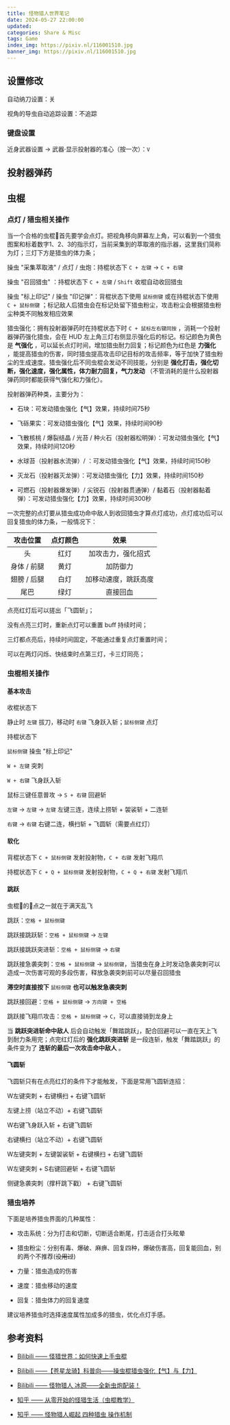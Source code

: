 ```yaml
---
title: 怪物猎人世界笔记
date: 2024-05-27 22:00:00
updated: 
categories: Share & Misc
tags: Game
index_img: https://pixiv.nl/116001510.jpg
banner_img: https://pixiv.nl/116001510.jpg
---
```


## 设置修改

自动纳刀设置：关

视角的导虫自动追踪设置：不追踪

### 键盘设置

近身武器设置 -> 武器·显示投射器的准心（按一次）：`V`

## 投射器弹药



## 虫棍

### 点灯 / 猎虫相关操作

当一个合格的虫棍🦐首先要学会点灯。把视角移向屏幕左上角，可以看到一个猎虫图案和标着数字1、2、3的指示灯，当前采集到的萃取液的指示器，这里我们简称为灯；三灯下方是猎虫的体力条；

操虫 "采集萃取液" / 点灯 / 虫炮：持棍状态下 `C + 左键` -> `C + 右键`

操虫 "召回猎虫" ：持棍状态下 `C + 左键` / `Shift` 收棍自动收回猎虫

操虫 "标上印记" / 操虫 "印记弹"：背棍状态下使用 `鼠标侧键` 或在持棍状态下使用 `C + 鼠标侧键` ；标记敌人后猎虫会在标记处留下猎虫粉尘，攻击粉尘会根据猎虫粉尘种类不同触发相应效果

猎虫强化：拥有投射器弹药时在持棍状态下时 `C + 鼠标左右键同按` ，消耗一个投射器弹药强化猎虫，会在 HUD 左上角三灯右侧显示强化后的标记。标记颜色为黄色是‌ **气强化‌** ，可以延长点灯时间，增加猎虫耐力回复；标记颜色为红色是‌ **力强化‌** ，能提高猎虫的伤害，同时猎虫提高攻击印记目标的攻击频率，等于加快了猎虫粉尘的生成速度。猎虫强化后不同虫棍会发动不同技能，分别是 **强化打击‌，强化切断‌，强化速度‌，强化属性‌，体力耐力回复‌，气力发动‌** （不管消耗的是什么投射器弹药同时都能获得气强化和力强化）。

投射器弹药种类，主要分为：

- 石块：可发动猎虫强化【气】效果，持续时间75秒

- 飞砾果实：可发动猎虫强化【气】效果，持续时间90秒

- 飞散核桃 / 爆裂结晶 / 光苔 / 种火石（投射器松明弹）：可发动猎虫强化【气】效果，持续时间120秒

- 水球苔（投射器水流弹）/ ：可发动猎虫强化【气】效果，持续时间150秒

- 灭龙石（投射器灭龙弹）：可发动猎虫强化【力】效果，持续时间150秒

- 可燃石（投射器爆发弹）/ 尖锐石（投射器贯通弹）/ 黏着石（投射器黏着弹）：可发动猎虫强化【力】效果，持续时间300秒

一次完整的点灯要从猎虫成功命中敌人到收回猎虫才算点灯成功，点灯成功后可以回复猎虫的体力条，一般情况下：

| 攻击位置           |点灯颜色   | 效果              |
|       :---:       | :---:     | :---:             |
| 头                | 红灯      | 加攻击力，强化招式  |
| 身体 / 前腿        | 黄灯      | 加防御力           |
| 翅膀 / 后腿        | 白灯      | 加移动速度，跳跃高度 |
| 尾巴               | 绿灯      |  直接回血          |

点亮红灯后可以搓出「飞圆斩」；

没有点亮三灯时，重新点灯可以重置 buff 持续时间；

三灯都点亮后，持续时间固定，不能通过重复点灯重置时间；

可以在两灯闪烁、快结束时点第三灯，卡三灯同亮；

### 虫棍相关操作

#### 基本攻击

收棍状态下

静止时 `左键` 拔刀，移动时 `右键` 飞身跃入斩；`鼠标侧键` 点灯

持棍状态下

`鼠标侧键` 操虫 "标上印记"

`W + 左键` 突刺

`W + 右键` 飞身跃入斩

鼠标三键任意普攻 -> `S + 右键` 回避斩

`左键` -> `左键` -> `左键` 左键三连，连续上捞斩 + 袈裟斩 + 二连斩

`右键` -> `右键` 右键二连，横扫斩 + 飞圆斩（需要点红灯）


#### 软化

背棍状态下 `C + 鼠标侧键` 发射投射物，`C + 右键` 发射飞翔爪

持棍状态下 `C + Q + 鼠标侧键` 发射投射物，`C + Q + 右键` 发射飞翔爪

#### 跳跃

虫棍🦐的🦐点之一就在于满天乱飞

跳跃：`空格 + 鼠标侧键`

跳跃接跳跃斩：`空格 + 鼠标侧键` -> `左键`

跳跃接跳跃突进斩：`空格 + 鼠标侧键` -> `右键`

跳跃接急袭突刺：`空格 + 鼠标侧键` -> `鼠标侧键`，当猎虫在身上时发动急袭突刺可以造成一次伤害可观的多段伤害，释放急袭突刺前可以尽量召回猎虫

**滞空时直接按下** `鼠标侧键` **也可以触发急袭突刺**

跳跃接回避：`空格 + 鼠标侧键` -> `方向键 + 空格`

跳跃接飞翔爪攻击：`空格 + 鼠标侧键` -> `C`，可以直接骑到龙身上

当 **跳跃突进斩命中敌人** 后会自动触发「舞踏跳跃」，配合回避可以一直在天上飞到耐力条用完；点完红灯后的 **强化跳跃突进斩** 是一段连斩，触发「舞踏跳跃」的条件变为了 **连斩的最后一次攻击命中敌人** 。

#### 飞圆斩

飞圆斩只有在点亮红灯的条件下才能触发，下面是常用飞圆斩连招：

W左键突刺 + 右键横扫 + 右键飞圆斩

左键上捞（站立不动）+ 右键飞圆斩

W右键飞身跃入斩 + 右键飞圆斩

右键横扫（站立不动）+ 右键飞圆斩

W左键突刺 + 左键袈裟斩 + 右键横扫 + 右键飞圆斩

W左键突刺 + S右键回避斩 + 右键飞圆斩

侧键急袭突刺（撑杆跳下戳） + 右键飞圆斩

### 猎虫培养

下面是培养猎虫界面的几种属性：

- 攻击系统：分为打击和切断，切断适合断尾，打击适合打头眩晕

- 猎虫粉尘：分别有毒、爆破、麻痹、回复四种，爆破伤害高，回复能回血，别的两个不推荐(~~没用过~~)

- 力量：猎虫造成的伤害

- 速度：猎虫移动的速度

- 回复：猎虫体力的回复速度

建议培养猎虫时选择速度属性加成多的猎虫，优化点灯手感。

## 参考资料

- [Bilibili —— 怪猎世界：如何快速上手虫棍](https://www.bilibili.com/video/BV1LF411S7cb/)

- [Bilibili ——【苍星龙骑】科普向——操虫棍猎虫强化【气】与【力】](https://www.bilibili.com/read/cv13124489/)

- [Bilibili —— 怪物猎人 冰原——全新虫炮配装！](https://www.bilibili.com/read/cv7322941/)

- [知乎 —— 从零开始的怪猎生活（虫棍教学）](https://zhuanlan.zhihu.com/p/401681377)

- [知乎 —— 怪物猎人崛起 四种猎虫 操作机制](https://www.zhihu.com/tardis/zm/art/364602437?source_id=1005)